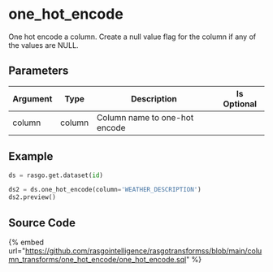 

# one_hot_encode

One hot encode a column. Create a null value flag for the column if any of the values are NULL.

## Parameters

| Argument |  Type  |          Description          | Is Optional |
| -------- | ------ | ----------------------------- | ----------- |
| column   | column | Column name to one-hot encode |             |


## Example

```python
ds = rasgo.get.dataset(id)

ds2 = ds.one_hot_encode(column='WEATHER_DESCRIPTION')
ds2.preview()

```

## Source Code

{% embed url="https://github.com/rasgointelligence/rasgotransformss/blob/main/column_transforms/one_hot_encode/one_hot_encode.sql" %}

